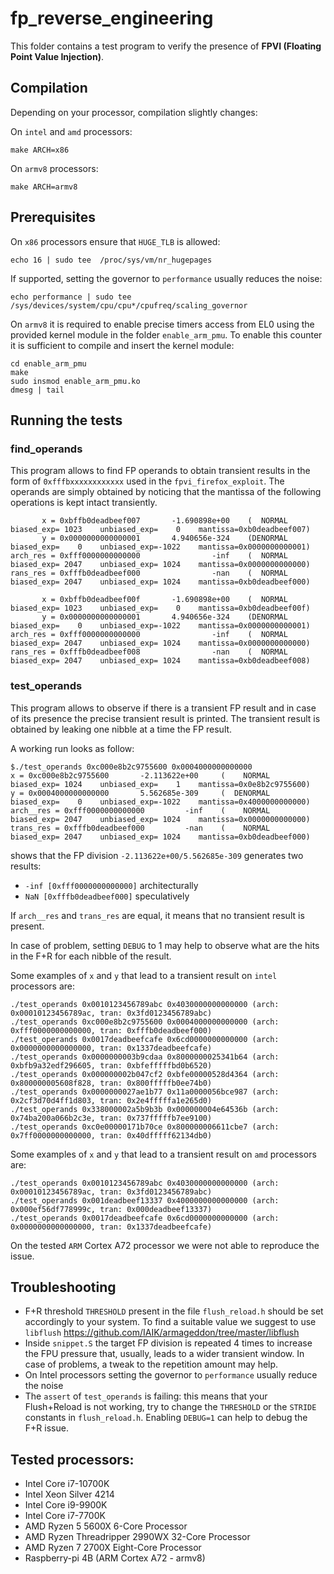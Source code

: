 # fp_reverse_engineering 

This folder contains a test program to verify the presence of **FPVI (Floating Point Value Injection)**.

## Compilation

Depending on your processor, compilation slightly changes:

On `intel` and `amd` processors:

```
make ARCH=x86
```

On `armv8` processors:

```
make ARCH=armv8
```



## Prerequisites

On `x86` processors ensure that `HUGE_TLB` is allowed:

```
echo 16 | sudo tee  /proc/sys/vm/nr_hugepages
``` 

If supported, setting the governor to `performance` usually reduces the noise:

```
echo performance | sudo tee /sys/devices/system/cpu/cpu*/cpufreq/scaling_governor
```


On `armv8` it is required to enable precise timers access from EL0 using the provided kernel module in the folder `enable_arm_pmu`.
To enable this counter it is sufficient to compile and insert the kernel module:

```
cd enable_arm_pmu
make
sudo insmod enable_arm_pmu.ko
dmesg | tail
```



## Running the tests


### find_operands

This program allows to find FP operands to obtain transient results in the form of `0xfffbxxxxxxxxxxxx` used in the
`fpvi_firefox_exploit`. The operands are simply obtained by noticing that the mantissa of the following operations is
kept intact transiently.


```
       x = 0xbffb0deadbeef007       -1.690898e+00    (  NORMAL    biased_exp= 1023    unbiased_exp=    0    mantissa=0xb0deadbeef007)
       y = 0x0000000000000001       4.940656e-324    (DENORMAL    biased_exp=    0    unbiased_exp=-1022    mantissa=0x0000000000001)
arch_res = 0xfff0000000000000                -inf    (  NORMAL    biased_exp= 2047    unbiased_exp= 1024    mantissa=0x0000000000000)
rans_res = 0xfffb0deadbeef000                -nan    (  NORMAL    biased_exp= 2047    unbiased_exp= 1024    mantissa=0xb0deadbeef000)
                                                                                                                                     
       x = 0xbffb0deadbeef00f       -1.690898e+00    (  NORMAL    biased_exp= 1023    unbiased_exp=    0    mantissa=0xb0deadbeef00f)
       y = 0x0000000000000001       4.940656e-324    (DENORMAL    biased_exp=    0    unbiased_exp=-1022    mantissa=0x0000000000001)
arch_res = 0xfff0000000000000                -inf    (  NORMAL    biased_exp= 2047    unbiased_exp= 1024    mantissa=0x0000000000000)
rans_res = 0xfffb0deadbeef008                -nan    (  NORMAL    biased_exp= 2047    unbiased_exp= 1024    mantissa=0xb0deadbeef008)

```

### test_operands

This program allows to observe if there is a transient FP result and in case of its presence the precise transient result is printed.
The transient result is obtained by leaking one nibble at a time the FP result. 

A working run looks as follow:

```
$./test_operands 0xc000e8b2c9755600 0x0004000000000000
x = 0xc000e8b2c9755600       -2.113622e+00     (    NORMAL    biased_exp= 1024    unbiased_exp=    1    mantissa=0x0e8b2c9755600)
y = 0x0004000000000000       5.562685e-309     (  DENORMAL    biased_exp=    0    unbiased_exp=-1022    mantissa=0x4000000000000)
arch__res = 0xfff0000000000000         -inf    (    NORMAL    biased_exp= 2047    unbiased_exp= 1024    mantissa=0x0000000000000)
trans_res = 0xfffb0deadbeef000         -nan    (    NORMAL    biased_exp= 2047    unbiased_exp= 1024    mantissa=0xb0deadbeef000)
```

shows that the FP division `-2.113622e+00/5.562685e-309` generates two results:

* `-inf [0xfff0000000000000]` architecturally
* `NaN [0xfffb0deadbeef000]` speculatively

If `arch__res` and `trans_res` are equal, it means that no transient result is present.

In case of problem, setting `DEBUG` to 1 may help to observe what are the hits in the F+R for each nibble of the result.



Some examples of `x` and `y` that lead to a transient result on `intel` processors are:

```
./test_operands 0x0010123456789abc 0x4030000000000000 (arch: 0x00010123456789ac, tran: 0x3fd0123456789abc)
./test_operands 0xc000e8b2c9755600 0x0004000000000000 (arch: 0xfff0000000000000, tran: 0xfffb0deadbeef000)
./test_operands 0x0017deadbeefcafe 0x6cd0000000000000 (arch: 0x0000000000000000, tran: 0x1337deadbeefcafe)
./test_operands 0x0000000003b9cdaa 0x8000000025341b64 (arch: 0xbfb9a32edf296605, tran: 0xbfefffffbd0b6520)
./test_operands 0x000000002b047cf2 0xbfe00000528d4364 (arch: 0x800000005608f828, tran: 0x800fffffb0ee74b0)
./test_operands 0x0000000027ae1b77 0x11a0000056bce987 (arch: 0x2cf3d70d4ff1d803, tran: 0x2e4fffffa1e265d0)
./test_operands 0x338000002a5b9b3b 0x000000004e64536b (arch: 0x74ba200a066b2c3e, tran: 0x737fffffb7ee9100)
./test_operands 0xc0e00000171b70ce 0x800000006611cbe7 (arch: 0x7ff0000000000000, tran: 0x40dfffff62134db0)
```

Some examples of `x` and `y` that lead to a transient result on `amd` processors are:

```
./test_operands 0x0010123456789abc 0x4030000000000000 (arch: 0x00010123456789ac, tran: 0x3fd0123456789abc)
./test_operands 0x001deadbeef13337 0x4000000000000000 (arch: 0x000ef56df778999c, tran: 0x000deadbeef13337)
./test_operands 0x0017deadbeefcafe 0x6cd0000000000000 (arch: 0x0000000000000000, tran: 0x1337deadbeefcafe)
```


On the tested `ARM` Cortex A72 processor we were not able to reproduce the issue.


## Troubleshooting

* F+R threshold `THRESHOLD` present in the file `flush_reload.h` should be set accordingly to your system. To find a suitable value we suggest to use `libflush` https://github.com/IAIK/armageddon/tree/master/libflush
* Inside `snippet.S` the target FP division is repeated 4 times to increase the FPU pressure that, usually, leads to a wider transient window. In case of problems, a tweak to the repetition amount may help.
* On Intel processors setting the governor to `performance` usually reduce the noise
* The `assert` of `test_operands` is failing: this means that your Flush+Reload is not working, try to change the `THRESHOLD` or the `STRIDE` constants in `flush_reload.h`. Enabling `DEBUG=1` can help to debug the F+R issue.

## Tested processors:

  * Intel Core i7-10700K
  * Intel Xeon Silver 4214
  * Intel Core i9-9900K
  * Intel Core i7-7700K
  * AMD Ryzen 5 5600X 6-Core Processor
  * AMD Ryzen Threadripper 2990WX 32-Core Processor
  * AMD Ryzen 7 2700X Eight-Core Processor
  * Raspberry-pi 4B (ARM Cortex A72 - armv8)

